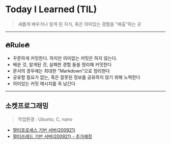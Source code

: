 # Today I Learned (TIL)
> 새롭게 배우거나 알게 된 지식, 혹은 의미있는 경험을 "배출"하는 곳
---
## 🔥Rule🔥
- 꾸준하게 커밋한다. 하지만 의미없는 커밋은 하지 않는다.
- 배운 것, 알게된 것, 실패한 경험 들을 정리해 커밋한다
- 문서의 경우에는 최대한 "Markdown"으로 정리한다
- 공유할 필요가 없는, 혹은 잘못된 정보를 공유하지 않기 위해 노력한다
- 의미있는 커밋 메시지를 꼭 남긴다
---
## 소켓프로그래밍
> 작업환경 : Ubuntu, C, nano
- [멀티프로세스 기반 서버(200921)](https://github.com/dlehd333/TIL/blob/master/소켓프로그래밍/멀티프로세스_기반_서버_2020_09_21.md)
- [멀티쓰레드 기반 서버(200921) - 추가예정](https://github.com/dlehd333/TIL/blob/master/소켓프로그래밍/멀티쓰레드_기반_서버_2020_09_21.md)